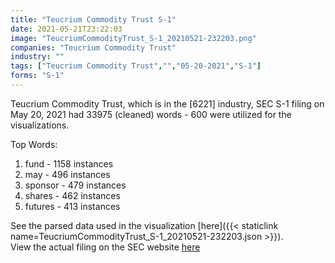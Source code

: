 ```yaml
---
title: "Teucrium Commodity Trust S-1"
date: 2021-05-21T23:22:03
image: "TeucriumCommodityTrust_S-1_20210521-232203.png"
companies: "Teucrium Commodity Trust"
industry: ""
tags: ["Teucrium Commodity Trust","","05-20-2021","S-1"]
forms: "S-1"
---
```

Teucrium Commodity Trust, which is in the  [6221] industry, SEC S-1 filing on May 20, 2021 had 33975 (cleaned) words - 600 were utilized for the visualizations.

Top Words:
1. fund - 1158 instances
2. may - 496 instances
3. sponsor - 479 instances
4. shares - 462 instances
5. futures - 413 instances


See the parsed data used in the visualization [here]({{< staticlink name=TeucriumCommodityTrust_S-1_20210521-232203.json >}}).  
View the actual filing on the SEC website [here](https://www.sec.gov/Archives/edgar/data/1471824/0001654954-21-006095.txt)